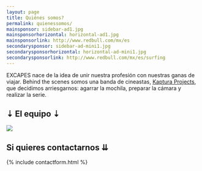 ```yaml
---
layout: page
title: Quiénes somos?
permalink: quienessomos/
mainsponsor: sidebar-ad1.jpg
mainsponsorhorizontal: horizontal-ad1.jpg
mainsponsorlink: http://www.redbull.com/mx/es
secondarysponsor: sidebar-ad-mini1.jpg
secondarysponsorhorizontal: horizontal-ad-mini1.jpg
secondarysponsorlink: http://www.redbull.com/mx/es/surfing
--- 
```


<div class="about_info">
</b>E<span class="xtext">X</span>CAPES</b> nace de la idea de unir nuestra profesión con nuestras ganas de viajar. Behind the scenes somos una banda de cineastas, <a href="http://kapturaprojects.com">Kaptura Projects</a>, que decidimos arriesgarnos: agarrar la mochila, preparar la cámara y realizar la serie.
</div>

<h2 class="about_doc_h2">⇣ El equipo ⇣</h2>
<div class="main_about">
		<!--<iframe src="https://www.youtube.com/embed/tPEE9ZwTmy0" frameborder="0" allowfullscreen></iframe>-->
		<img src="{{ site.baseurl }}images/layout/nosotros.png">
</div>

<h2 class="about_contact_h2">Si quieres contactarnos ⇊</h2>

{% include contactform.html %}